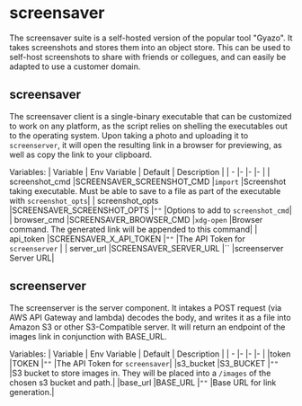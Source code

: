 # screensaver

The screensaver suite is a self-hosted version of the popular tool "Gyazo". It takes screenshots and stores them into an object store. This can be used to self-host screenshots to share with friends or collegues, and can easily be adapted to use a customer domain.

## screensaver

The screensaver client is a single-binary executable that can be customized to work on any platform, as the script relies on shelling the executables out to the operating system. Upon taking a photo and uploading it to `screenserver`, it will open the resulting link in a browser for previewing, as well as copy the link to your clipboard.

Variables:
| Variable        | Env Variable               | Default   | Description |
| -               |-                           |-          |-            |
| screenshot_cmd  |SCREENSAVER_SCREENSHOT_CMD  |`import`   |Screenshot taking executable. Must be able to save to a file as part of the executable with `screenshot_opts`|
| screenshot_opts |SCREENSAVER_SCREENSHOT_OPTS |`""`       |Options to add to `screenshot_cmd`|
| browser_cmd     |SCREENSAVER_BROWSER_CMD     |`xdg-open` |Browser command. The generated link will be appended to this command|
| api_token       |SCREENSAVER_X_API_TOKEN     |`""`       |The API Token for `screenserver` |
| server_url      |SCREENSAVER_SERVER_URL      |``         |screenserver Server URL|


## screenserver

The screenserver is the server component. It intakes a POST request (via AWS API Gateway and lambda) decodes the body, and writes it as a file into Amazon S3 or other S3-Compatible server. It will return an endpoint of the images link in conjunction with BASE_URL.

Variables:
| Variable        | Env Variable | Default   | Description |
| -               |-             |-          |-            |
|token            |TOKEN         |`""`       |The API Token for `screensaver`|
|s3_bucket        |S3_BUCKET     |`""`       |S3 bucket to store images in. They will be placed into a `/images` of the chosen s3 bucket and path.|
|base_url         |BASE_URL      |`""`       |Base URL for link generation.|